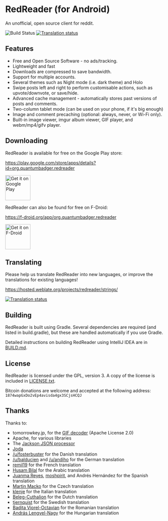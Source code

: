 RedReader (for Android)
=======================

An unofficial, open source client for reddit.

![Build Status](https://travis-ci.org/QuantumBadger/RedReader.svg?branch=master)
[![Translation status](https://hosted.weblate.org/widgets/redreader/-/svg-badge.svg)](https://hosted.weblate.org/engage/redreader/?utm_source=widget)

Features
--------

* Free and Open Source Software - no ads/tracking.
* Lightweight and fast
* Downloads are compressed to save bandwidth.
* Support for multiple accounts.
* Several themes such as Night mode (i.e. dark theme) and Holo
* Swipe posts left and right to perform customisable actions, such as
  upvote/downvote, or save/hide.
* Advanced cache management - automatically stores past versions of
  posts and comments.
* Two-column tablet mode (can be used on your phone, if it's big enough)
* Image and comment precaching (optional: always, never, or Wi-Fi only).
* Built-in image viewer, imgur album viewer, GIF player, and
  webm/mp4/gifv player.


Downloading
-----------

RedReader is available for free on the Google Play store:

https://play.google.com/store/apps/details?id=org.quantumbadger.redreader

[<img src="https://play.google.com/intl/en_us/badges/images/generic/en_badge_web_generic.png"
      alt="Get it on Google Play"
      height="80">](https://play.google.com/store/apps/details?id=org.quantumbadger.redreader)

RedReader can also be found for free on F-Droid:

https://f-droid.org/app/org.quantumbadger.redreader

[<img src="https://f-droid.org/badge/get-it-on.png"
      alt="Get it on F-Droid"
      height="80">](https://f-droid.org/app/org.quantumbadger.redreader)

Translating
-----------

Please help us translate RedReader into new languages, or improve the translations for existing languages!

https://hosted.weblate.org/projects/redreader/strings/

[![Translation status](https://hosted.weblate.org/widgets/redreader/-/svg-badge.svg)](https://hosted.weblate.org/engage/redreader/?utm_source=widget)


Building
--------

RedReader is built using Gradle. Several dependencies are required (and
listed in build.gradle), but these are handled automatically if you use
Gradle.

Detailed instructions on building RedReader using IntelliJ IDEA are in
[BUILD.md](BUILD.md).


License
-------

RedReader is licensed under the GPL, version 3. A copy of the license is
included in [LICENSE.txt](LICENSE.txt).

Bitcoin donations are welcome and accepted at the following address:
`1874wapGxDo2vEp4avisda4gx3SCjsHCQJ`


Thanks
------

Thanks to:

* tomorrowkey.jp, for the [GIF decoder](https://code.google.com/p/android-gifview/) (Apache License 2.0)
* Apache, for various libraries
* The [Jackson JSON processor](http://jackson.codehaus.org/)
* [Joda](http://joda-time.sourceforge.net/)
* [/u/fosterbuster](http://www.reddit.com/user/fosterbuster) for the Danish translation
* [/u/balducien](http://www.reddit.com/user/balducien) and [/u/andiho](http://www.reddit.com/user/andiho) for the German translation
* [remil19](https://github.com/remil19) for the French translation
* [Husam Bilal](https://github.com/husam212) for the Arabic translation
* [Juanma Reyes](https://github.com/jmreyes), [moshpirit](https://github.com/moshpirit), and Andrés Hernández for the Spanish translation
* [Martin Macko](https://github.com/LinkedList) for the Czech translation
* [klenje](https://github.com/klenje) for the Italian translation
* [Beleg-Cuthalion](https://github.com/Beleg-Cuthalion) for the Dutch translation
* [tjernquist](https://github.com/tjernquist) for the Swedish translation
* [Badita Viorel-Octavian](https://github.com/vooctavian) for the Romanian translation
* [András Lengyel-Nagy](https://github.com/lna91) for the Hungarian translation
